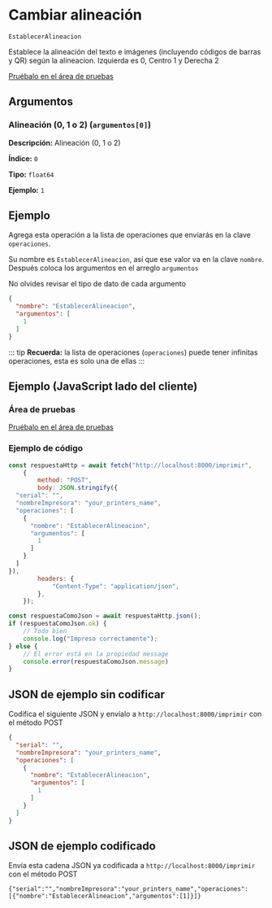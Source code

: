 # Cambiar alineación

`EstablecerAlineacion`

Establece la alineación del texto e imágenes (incluyendo códigos de barras y QR) según la alineacion. Izquierda es 0, Centro 1 y Derecha 2




[Pruébalo en el área de pruebas](../playground.md?operacion=EstablecerAlineacion)

## Argumentos
### Alineación (0, 1 o 2) (`argumentos[0]`)



**Descripción:** Alineación (0, 1 o 2)

**Índice:** `0`

**Tipo:** `float64`

**Ejemplo:** `1`

## Ejemplo

Agrega esta operación a la lista de operaciones que enviarás en la clave `operaciones`.

Su nombre es `EstablecerAlineacion`, así que ese valor va en la clave `nombre`. Después coloca los argumentos en el arreglo `argumentos`

No olvides revisar el tipo de dato de cada argumento


```json
{
  "nombre": "EstablecerAlineacion",
  "argumentos": [
    1
  ]
}
```



::: tip
**Recuerda:** la lista de operaciones (`operaciones`) puede tener infinitas operaciones, esta es solo una de ellas
:::

## Ejemplo (JavaScript lado del cliente)

### Área de pruebas
[Pruébalo en el área de pruebas](../playground.md?operacion=EstablecerAlineacion)
<Playground nombreOperacion="EstablecerAlineacion" :ocultarOperacionesDisponibles="true"/>

### Ejemplo de código
```js
const respuestaHttp = await fetch("http://localhost:8000/imprimir",
    {
        method: "POST",
        body: JSON.stringify({
  "serial": "",
  "nombreImpresora": "your_printers_name",
  "operaciones": [
    {
      "nombre": "EstablecerAlineacion",
      "argumentos": [
        1
      ]
    }
  ]
}),
        headers: {
            "Content-Type": "application/json",
        },
    });

const respuestaComoJson = await respuestaHttp.json();
if (respuestaComoJson.ok) {
    // Todo bien
    console.log("Impreso correctamente");
} else {
    // El error está en la propiedad message
    console.error(respuestaComoJson.message)
}
```

## JSON de ejemplo sin codificar

Codifica el siguiente JSON y envíalo a `http://localhost:8000/imprimir` con el método POST

```json
{
  "serial": "",
  "nombreImpresora": "your_printers_name",
  "operaciones": [
    {
      "nombre": "EstablecerAlineacion",
      "argumentos": [
        1
      ]
    }
  ]
}
```

## JSON de ejemplo codificado

Envía esta cadena JSON ya codificada a `http://localhost:8000/imprimir` con el método POST

```
{"serial":"","nombreImpresora":"your_printers_name","operaciones":[{"nombre":"EstablecerAlineacion","argumentos":[1]}]}
```
